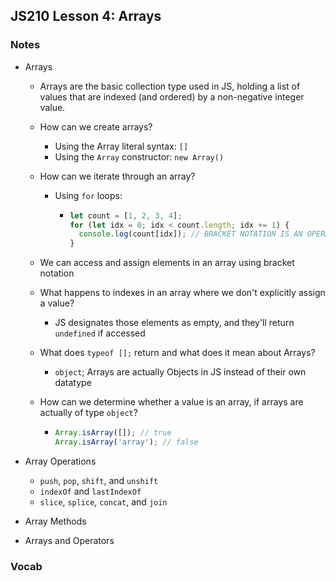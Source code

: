 ## JS210 Lesson 4: Arrays

### Notes

* Arrays

  * Arrays are the basic collection type used in JS, holding a list of values that are indexed (and ordered) by a non-negative integer value. 

  * How can we create arrays?

    * Using the Array literal syntax: `[]`
    * Using the `Array` constructor: `new Array()`

  * How can we iterate through an array?

    * Using `for` loops:

      * ```javascript
        let count = [1, 2, 3, 4];
        for (let idx = 0; idx < count.length; idx += 1) {
          console.log(count[idx]); // BRACKET NOTATION IS AN OPERATOR, NOT A METHOD
        }
        ```

  * We can access and assign elements in an array using bracket notation

  * What happens to indexes in an array where we don't explicitly assign a value?

    * JS designates those elements as empty, and they'll return `undefined` if accessed

  * What does `typeof [];` return and what does it mean about Arrays?

    * `object`; Arrays are actually Objects in JS instead of their own datatype

  * How can we determine whether a value is an array, if arrays are actually of type `object`?

    * ```javascript
      Array.isArray([]); // true
      Array.isArray('array'); // false
      ```

* Array Operations

  * `push`, `pop`, `shift`, and `unshift`
  * `indexOf` and `lastIndexOf`
  * `slice`, `splice`, `concat`, and `join`

* Array Methods

* Arrays and Operators

### Vocab

